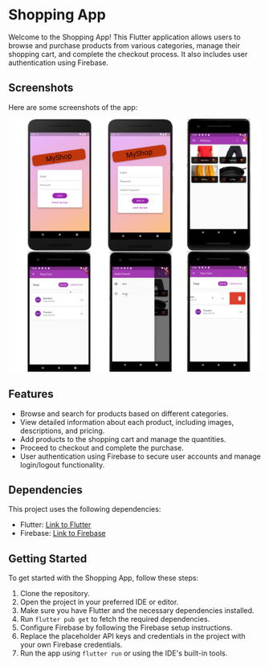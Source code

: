 # Shopping App

Welcome to the Shopping App! This Flutter application allows users to browse and purchase products from various categories, manage their shopping cart, and complete the checkout process. It also includes user authentication using Firebase.

## Screenshots

Here are some screenshots of the app:

![Product Categories](screenshots/shop_app.png)

## Features

- Browse and search for products based on different categories.
- View detailed information about each product, including images, descriptions, and pricing.
- Add products to the shopping cart and manage the quantities.
- Proceed to checkout and complete the purchase.
- User authentication using Firebase to secure user accounts and manage login/logout functionality.

## Dependencies

This project uses the following dependencies:

- Flutter: [Link to Flutter](https://flutter.dev)
- Firebase: [Link to Firebase](https://firebase.google.com)

## Getting Started

To get started with the Shopping App, follow these steps:

1. Clone the repository.
2. Open the project in your preferred IDE or editor.
3. Make sure you have Flutter and the necessary dependencies installed.
4. Run `flutter pub get` to fetch the required dependencies.
5. Configure Firebase by following the Firebase setup instructions.
6. Replace the placeholder API keys and credentials in the project with your own Firebase credentials.
7. Run the app using `flutter run` or using the IDE's built-in tools.
